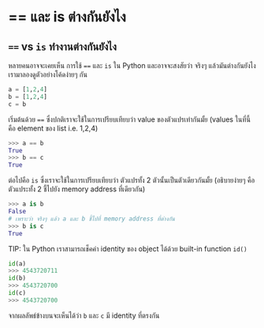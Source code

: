 # == และ is ต่างกันยังไง

## `==` vs `is` ทำงานต่างกันยังไง

หลายคนอาจจะเคยเห็น การใช้ `==` และ `is` ใน Python และอาจจะสงสัยว่า จริงๆ แล้วมันต่างกันยังไง เรามาลองดูตัวอย่างโค้ดง่ายๆ กัน

```python
a = [1,2,4]
b = [1,2,4]
c = b
```

เริ่มต้นด้วย `==` ซึ่งปกติเราจะใช้ในการเปรียบเทียบว่า value ของตัวแปรเท่ากันมั้ย \(values ในที่นี้คือ element ของ list i.e. 1,2,4\)

```python
>>> a == b
True
>>> b == c
True
```

ต่อไปคือ `is` ซึ่งเราจะใช้ในการเปรียบเทียบว่า ตัวแปรทั้ง 2 ตัวนั้นเป็นตัวเดียวกันมั้ย \(อธิบายง่ายๆ คือ ตัวแประทั้ง 2 ชี้ไปยัง memory address ที่เดียวกัน\)

```python
>>> a is b
False
# เพราะว่า จริงๆ แล้ว a และ b ชี้ไปที่ memory address ที่ต่างกัน
>>> b is c
True
```

TIP: ใน Python เราสามารถเช็คค่า identity ของ object ได้ด้วย built-in function `id()`

```python
id(a)
>>> 4543720711
id(b)
>>> 4543720700
id(c)
>>> 4543720700
```

จากผลลัพธ์ข้างบนจะเห็นได้ว่า `b` และ `c` มี identity ที่ตรงกัน

